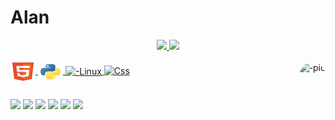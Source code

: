 # Alan  


<div align="center">
            <a href="https://github.com/alan_pnda">
            <img height="180em" src="https://github-readme-stats.vercel.app/api?username=Pnda0&show_icons=true&theme=dark&include_all_commits=true&count_private=true"/>
            <img height="180em" src="https://github-readme-stats.vercel.app/api/top-langs/?username=Pnda0&layout=compact&langs_count=7&theme=dark"/>
          </div>

  
  <div style="display: inline_block"><br>
  <img align="center" alt="-HTML" height="30" width="40" src="https://raw.githubusercontent.com/devicons/devicon/master/icons/html5/html5-original.svg">
  <img align="center" alt="-Python" height="30" width="40" src="https://raw.githubusercontent.com/devicons/devicon/master/icons/python/python-original.svg">
  <img align="center" alt="-Linux" height="30" width="40" src="https://cdn.jsdelivr.net/gh/devicons/devicon/icons/linux/linux-original.svg">    
  <img aling="right" alt="Css" height="30" width="40"  src="https://cdn.jsdelivr.net/gh/devicons/devicon/icons/css3/css3-original.svg">
  <img align="right" alt="-pic" height="150" style="border-radius:50px;"src="https://cdn.jsdelivr.net/gh/devicons/devicon/icons/css3/css3-original-wordmark.svg">    
</div>
  
  ##
  
 
  <div>          
  <a href="https://www.instagram.com/p_ndaaa/" target="_blank"><img src="https://img.shields.io/badge/-Instagram-%23E4405F?style=for-the-badge&logo=instagram&logoColor=white" target="_blank"></a>
  <a href="https://discord.gg/Pnda0#9434" target="_blank"> <img src="https://img.shields.io/badge/Discord-7289DA?style=for-the-badge&logo=discord&logoColor=white" target="_blank"></a> 
  <a href = "mailto:alan_carvalho2015@hotmail.com"><img src="https://img.shields.io/badge/-Gmail-%23333?style=for-the-badge&logo=gmail&logoColor=white" target="_blank"></a>
  <a href="https://www.linkedin.com/in/alan-ribeiro-b862ab206/" target="_blank"><img src="https://img.shields.io/badge/-LinkedIn-%230077B5?style=for-the-badge&logo=linkedin&logoColor=white" target="_blank"></a>
  <a href="https://steamcommunity.com/profiles/76561198173658521/" target="_blank"><img src="https://img.shields.io/badge/Steam-000000?style=for-the-badge&logo=steam&logoColor=white" target="_blank"></a>
    <a href="https://open.spotify.com/user/224okxtmhofv7ebelahuu455a?si=db337add80614265" target="_blank"> <img src='https://img.shields.io/badge/Spotify-1ED760?&style=for-the-badge&logo=spotify&logoColor=white'> </a>
  
